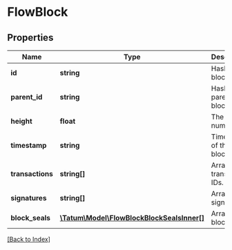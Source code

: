 # FlowBlock

## Properties

Name | Type | Description | Notes
------------ | ------------- | ------------- | -------------
**id** | **string** | Hash of the block. | [optional]
**parent_id** | **string** | Hash of the parent block. | [optional]
**height** | **float** | The block number. | [optional]
**timestamp** | **string** | Timestamp of the block. | [optional]
**transactions** | **string[]** | Array of transaction IDs. | [optional]
**signatures** | **string[]** | Array of signatures. | [optional]
**block_seals** | [**\Tatum\Model\FlowBlockBlockSealsInner[]**](FlowBlockBlockSealsInner.md) | Array of block seals. | [optional]

[[Back to Index]](../index.md)
